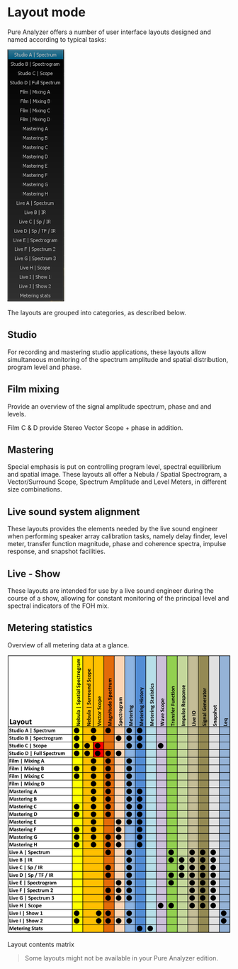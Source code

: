 # Layout mode
Pure Analyzer offers a number of user interface layouts designed and named according to typical
tasks:

![](include/Global-Presets.png)

The layouts are grouped into categories, as described below.

## Studio
For recording and
mastering studio applications, these layouts allow simultaneous monitoring of the spectrum amplitude and
spatial distribution, program level and phase.

## Film mixing
Provide an overview of the
signal amplitude spectrum, phase and and levels.

Film C &amp; D provide Stereo Vector Scope + phase in addition.

## Mastering

Special emphasis is put on controlling program level, spectral equilibrium and spatial image. These layouts all
offer a Nebula / Spatial Spectrogram, a Vector/Surround Scope, Spectrum Amplitude and <link
type="document" target="Level">Level</link> Meters, in different size combinations.

## Live sound system alignment
These layouts provides the elements needed by the live sound engineer when performing speaker array
calibration tasks, namely delay finder, level meter, transfer function magnitude, phase and coherence
spectra, impulse response, and snapshot facilities.

## Live - Show
These layouts are intended for use by a live sound engineer during the course of a show, allowing for constant 
monitoring of the principal level and spectral indicators of the FOH mix.

## Metering statistics
<link type="document" target="Overview">Overview</link>
of all metering data at a glance.

![](include/Layout-Feature-Matrix-export.png)

Layout contents matrix

> Some layouts might not be available in your Pure Analyzer edition.
